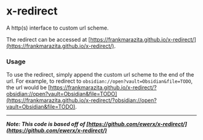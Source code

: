 # x-redirect

A http(s) interface to custom url scheme.

The redirect can be accessed at [https://frankmarazita.github.io/x-redirect/](https://frankmarazita.github.io/x-redirect/).

### Usage

To use the redirect, simply append the custom url scheme to the end of the url. For example, to redirect to `obsidian://open?vault=Obsidian&file=TODO`, the url would be [https://frankmarazita.github.io/x-redirect/?obsidian://open?vault=Obsidian&file=TODO](https://frankmarazita.github.io/x-redirect/?obsidian://open?vault=Obsidian&file=TODO).

---

**_Note: This code is based off of [https://github.com/ewerx/x-redirect/](https://github.com/ewerx/x-redirect/)_**
